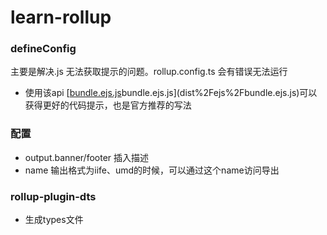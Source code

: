 # learn-rollup

### defineConfig
主要是解决.js 无法获取提示的问题。rollup.config.ts 会有错误无法运行
- 使用该api [[bundle.ejs.js](dist%2Fejs%2Fbundle.ejs.js)bundle.ejs.js](dist%2Fejs%2Fbundle.ejs.js)可以获得更好的代码提示，也是官方推荐的写法

### 配置
- output.banner/footer 插入描述
- name 输出格式为iife、umd的时候，可以通过这个name访问导出

### rollup-plugin-dts
- 生成types文件

